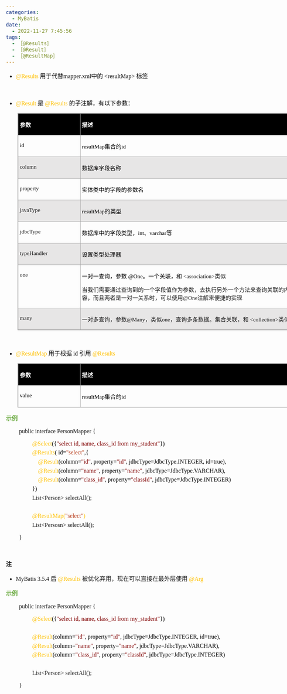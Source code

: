 ```yaml
---
categories:
  - MyBatis
date:
  - 2022-11-27 7:45:56
tags:
  - ［@Results］
  - ［@Result］
  - ［@ResultMap］
---
```


<body lang=zh-CN style='font-family:"Microsoft YaHei UI";font-size:12.0pt'>
<!--StartFragment-->

<div style='direction:ltr;border-width:100%'>

<div style='direction:ltr;margin-top:0in;margin-left:0in;width:8.0548in'>

<div style='direction:ltr;margin-top:0in;margin-left:0in;width:8.0548in'>

<ul type=disc style='direction:ltr;unicode-bidi:embed;margin-top:0in;
 margin-bottom:0in'>
 <li style='margin-top:0;margin-bottom:0;vertical-align:middle;color:black'><span
     style='font-family:"Comic Sans MS";font-size:12.0pt;color:#FFC000'
     lang=en-US>@Results </span><span style='font-family:"Microsoft YaHei UI";
     font-size:12.0pt;color:black' lang=zh-CN>用于代替</span><span
     style='font-family:"Comic Sans MS";font-size:12.0pt;color:black'
     lang=en-US>mapper.xml</span><span style='font-family:"Microsoft YaHei UI";
     font-size:12.0pt;color:black' lang=zh-CN>中的</span><span style='font-family:
     "Microsoft YaHei UI";font-size:12.0pt;color:black' lang=en-US> </span><span
     style='font-family:"Comic Sans MS";font-size:12.0pt;color:black'
     lang=en-US>&lt;resultMap&gt; </span><span style='font-family:"Microsoft YaHei UI";
     font-size:12.0pt;color:black' lang=zh-CN>标签</span></li>
</ul>

<p style='margin-left:.375in;font-family:"Comic Sans MS";font-size:
12.0pt;color:#ED7D31' lang=en-US>&nbsp;</p>

<ul type=disc style='direction:ltr;unicode-bidi:embed;margin-top:0in;
 margin-bottom:0in'>
 <li style='margin-top:0;margin-bottom:0;vertical-align:middle;color:black'><span
     style='font-family:"Comic Sans MS";font-size:12.0pt;color:#FFC000'
     lang=en-US>@Result </span><span style='font-family:"Microsoft YaHei UI";
     font-size:12.0pt;color:black' lang=zh-CN>是</span><span style='font-family:
     "Microsoft YaHei UI";font-size:12.0pt;color:black' lang=en-US> </span><span
     style='font-family:"Comic Sans MS";font-size:12.0pt;color:#FFC000'
     lang=en-US>@Results </span><span style='font-family:"Microsoft YaHei UI";
     font-size:12.0pt;color:black' lang=zh-CN>的子注解，有以下参数：</span></li>
</ul>

<div style='direction:ltr'>

<table border=1 cellpadding=0 cellspacing=0 valign=top style='direction:ltr;
 border-collapse:collapse;border-style:solid;border-color:#A3A3A3;border-width:
 1pt;margin-left:.3333in' title="" summary="">
 <tr>
  <td style='border-style:solid;border-color:#A3A3A3;border-width:1pt;
  background-color:black;vertical-align:top;width:1.6743in;padding:2.0pt 3.0pt 2.0pt 3.0pt'>
  <p style='font-family:"Microsoft YaHei UI";font-size:11.5pt;
  color:white'><span style='font-weight:bold'>参数</span></p>
  </td>
  <td style='border-style:solid;border-color:#A3A3A3;border-width:1pt;
  background-color:black;vertical-align:top;width:5.8923in;padding:2.0pt 3.0pt 2.0pt 3.0pt'>
  <p style='font-family:"Microsoft YaHei UI";font-size:11.5pt;
  color:white'><span style='font-weight:bold'>描述</span></p>
  </td>
 </tr>
 <tr>
  <td style='border-style:solid;border-color:#A3A3A3;border-width:1pt;
  vertical-align:top;width:1.6743in;padding:2.0pt 3.0pt 2.0pt 3.0pt'>
  <p style='font-family:"Comic Sans MS";font-size:11.5pt;color:black'
  lang=en-US>id</p>
  </td>
  <td style='border-style:solid;border-color:#A3A3A3;border-width:1pt;
  vertical-align:top;width:5.8923in;padding:2.0pt 3.0pt 2.0pt 3.0pt'>
  <p style='font-size:11.5pt;color:black'><span style='font-family:
  "Comic Sans MS"' lang=en-US>resultMap</span><span style='font-family:"Microsoft YaHei UI"'
  lang=zh-CN>集合的</span><span style='font-family:"Comic Sans MS"' lang=en-US>id</span></p>
  </td>
 </tr>
 <tr>
  <td style='border-style:solid;border-color:#A3A3A3;border-width:1pt;
  background-color:#E7E6E6;vertical-align:top;width:1.6743in;padding:2.0pt 3.0pt 2.0pt 3.0pt'>
  <p style='font-family:"Comic Sans MS";font-size:11.5pt'>column</p>
  </td>
  <td style='border-style:solid;border-color:#A3A3A3;border-width:1pt;
  background-color:#E7E6E6;vertical-align:top;width:5.8923in;padding:2.0pt 3.0pt 2.0pt 3.0pt'>
  <p style='font-family:"Microsoft YaHei UI";font-size:11.5pt;
  color:black'>数据库字段名称</p>
  </td>
 </tr>
 <tr>
  <td style='border-style:solid;border-color:#A3A3A3;border-width:1pt;
  vertical-align:top;width:1.6743in;padding:2.0pt 3.0pt 2.0pt 3.0pt'>
  <p style='font-family:"Comic Sans MS";font-size:11.5pt'>property</p>
  </td>
  <td style='border-style:solid;border-color:#A3A3A3;border-width:1pt;
  vertical-align:top;width:5.8923in;padding:2.0pt 3.0pt 2.0pt 3.0pt'>
  <p style='font-family:"Microsoft YaHei UI";font-size:11.5pt;
  color:black'>实体类中的字段的参数名</p>
  </td>
 </tr>
 <tr>
  <td style='border-style:solid;border-color:#A3A3A3;border-width:1pt;
  background-color:#E7E6E6;vertical-align:top;width:1.6743in;padding:2.0pt 3.0pt 2.0pt 3.0pt'>
  <p style='font-family:"Comic Sans MS";font-size:11.5pt'>javaType</p>
  </td>
  <td style='border-style:solid;border-color:#A3A3A3;border-width:1pt;
  background-color:#E7E6E6;vertical-align:top;width:5.8923in;padding:2.0pt 3.0pt 2.0pt 3.0pt'>
  <p style='font-size:11.5pt;color:black'><span style='font-family:
  "Comic Sans MS"' lang=en-US>resultMap</span><span style='font-family:"Microsoft YaHei UI"'
  lang=zh-CN>的类型</span></p>
  </td>
 </tr>
 <tr>
  <td style='border-style:solid;border-color:#A3A3A3;border-width:1pt;
  vertical-align:top;width:1.6743in;padding:2.0pt 3.0pt 2.0pt 3.0pt'>
  <p style='font-family:"Comic Sans MS";font-size:11.5pt'>jdbcType</p>
  </td>
  <td style='border-style:solid;border-color:#A3A3A3;border-width:1pt;
  vertical-align:top;width:5.8923in;padding:2.0pt 3.0pt 2.0pt 3.0pt'>
  <p style='font-size:11.5pt;color:black'><span style='font-family:
  "Microsoft YaHei UI"' lang=zh-CN>数据库中的字段类型，</span><span style='font-family:
  "Comic Sans MS"' lang=en-US>int</span><span style='font-family:"Microsoft YaHei UI"'
  lang=zh-CN>、</span><span style='font-family:"Comic Sans MS"' lang=en-US>varchar</span><span
  style='font-family:"Microsoft YaHei UI"' lang=zh-CN>等</span></p>
  </td>
 </tr>
 <tr>
  <td style='border-style:solid;border-color:#A3A3A3;border-width:1pt;
  background-color:#E7E6E6;vertical-align:top;width:1.6743in;padding:2.0pt 3.0pt 2.0pt 3.0pt'>
  <p style='font-family:"Comic Sans MS";font-size:11.5pt'>typeHandler</p>
  </td>
  <td style='border-style:solid;border-color:#A3A3A3;border-width:1pt;
  background-color:#E7E6E6;vertical-align:top;width:5.8923in;padding:2.0pt 3.0pt 2.0pt 3.0pt'>
  <p style='font-family:"Microsoft YaHei UI";font-size:11.5pt;
  color:black'>设置类型处理器</p>
  </td>
 </tr>
 <tr>
  <td style='border-style:solid;border-color:#A3A3A3;border-width:1pt;
  vertical-align:top;width:1.6743in;padding:2.0pt 3.0pt 2.0pt 3.0pt'>
  <p style='font-family:"Comic Sans MS";font-size:11.5pt'
  lang=en-US>one</p>
  </td>
  <td style='border-style:solid;border-color:#A3A3A3;border-width:1pt;
  vertical-align:top;width:5.9159in;padding:2.0pt 3.0pt 2.0pt 3.0pt'>
  <p style='font-size:11.5pt'><span style='font-family:"Microsoft YaHei UI";
  color:black' lang=zh-CN>一对一查询，参数</span><span style='font-family:"Microsoft YaHei UI";
  color:black' lang=en-US> </span><span style='font-family:"Comic Sans MS";
  color:black' lang=en-US>@One</span><span style='font-family:"Microsoft YaHei UI";
  color:black' lang=zh-CN>。一个关联，和</span><span style='font-family:"Comic Sans MS"'
  lang=zh-CN> &lt;association&gt;</span><span style='font-family:"Microsoft YaHei UI"'
  lang=zh-CN>类似</span></p>
  <p style='font-size:11.5pt'><span style='font-family:"Microsoft YaHei UI"'>当我们需要通过查询到的一个字段值作为参数，去执行另外一个方法来查询关联的内容，而且两者是一对一关系时，可以使用</span><span
  style='font-family:"Comic Sans MS"'>@One</span><span style='font-family:"Microsoft YaHei UI"'>注解来便捷的实现</span></p>
  </td>
 </tr>
 <tr>
  <td style='border-style:solid;border-color:#A3A3A3;border-width:1pt;
  background-color:#E7E6E6;vertical-align:top;width:1.6743in;padding:2.0pt 3.0pt 2.0pt 3.0pt'>
  <p style='font-family:"Comic Sans MS";font-size:11.5pt'
  lang=en-US>many</p>
  </td>
  <td style='border-style:solid;border-color:#A3A3A3;border-width:1pt;
  background-color:#E7E6E6;vertical-align:top;width:5.9618in;padding:2.0pt 3.0pt 2.0pt 3.0pt'>
  <p style='font-size:11.5pt'><span style='font-family:"Microsoft YaHei UI"'
  lang=zh-CN>一对多查询，参数</span><span style='font-family:"Comic Sans MS"'
  lang=en-US>@Many</span><span style='font-family:"Microsoft YaHei UI"'
  lang=zh-CN>，类似</span><span style='font-family:"Comic Sans MS"' lang=en-US>one</span><span
  style='font-family:"Microsoft YaHei UI"' lang=zh-CN>，查询多条数据。集合关联，和</span><span
  style='font-family:"Comic Sans MS"' lang=zh-CN> &lt;collection&gt;</span><span
  style='font-family:"Microsoft YaHei UI"' lang=zh-CN>类似</span></p>
  </td>
 </tr>
</table>

</div>

<p style='font-family:"Microsoft YaHei UI";font-size:12.0pt;
color:#70AD47'>&nbsp;</p>

<ul type=disc style='direction:ltr;unicode-bidi:embed;margin-top:0in;
 margin-bottom:0in'>
 <li style='margin-top:0;margin-bottom:0;vertical-align:middle;color:black'><span
     style='font-family:"Comic Sans MS";font-size:12.0pt;color:#FFC000'
     lang=zh-CN>@ResultMap</span><span style='font-family:"Comic Sans MS";
     font-size:12.0pt;color:black' lang=en-US> </span><span style='font-family:
     "Microsoft YaHei UI";font-size:12.0pt;color:black' lang=zh-CN>用于根据</span><span
     style='font-family:"Microsoft YaHei UI";font-size:12.0pt;color:black'
     lang=en-US> </span><span style='font-family:"Comic Sans MS";font-size:
     12.0pt;color:black' lang=en-US>id </span><span style='font-family:"Microsoft YaHei UI";
     font-size:12.0pt;color:black' lang=zh-CN>引用</span><span style='font-family:
     "Microsoft YaHei UI";font-size:12.0pt;color:black' lang=en-US> </span><span
     style='font-family:"Comic Sans MS";font-size:12.0pt;color:#FFC000'
     lang=en-US>@Results</span></li>
</ul>

<div style='direction:ltr'>

<table border=1 cellpadding=0 cellspacing=0 valign=top style='direction:ltr;
 border-collapse:collapse;border-style:solid;border-color:#A3A3A3;border-width:
 1pt;margin-left:.3333in' title="" summary="">
 <tr>
  <td style='border-style:solid;border-color:#A3A3A3;border-width:1pt;
  background-color:black;vertical-align:top;width:1.6743in;padding:2.0pt 3.0pt 2.0pt 3.0pt'>
  <p style='font-family:"Microsoft YaHei UI";font-size:11.5pt;
  color:white'><span style='font-weight:bold'>参数</span></p>
  </td>
  <td style='border-style:solid;border-color:#A3A3A3;border-width:1pt;
  background-color:black;vertical-align:top;width:5.9173in;padding:2.0pt 3.0pt 2.0pt 3.0pt'>
  <p style='font-family:"Microsoft YaHei UI";font-size:11.5pt;
  color:white'><span style='font-weight:bold'>描述</span></p>
  </td>
 </tr>
 <tr>
  <td style='border-style:solid;border-color:#A3A3A3;border-width:1pt;
  vertical-align:top;width:1.6743in;padding:2.0pt 3.0pt 2.0pt 3.0pt'>
  <p style='font-family:"Comic Sans MS";font-size:11.5pt;color:black'
  lang=en-US>value</p>
  </td>
  <td style='border-style:solid;border-color:#A3A3A3;border-width:1pt;
  vertical-align:top;width:5.9173in;padding:2.0pt 3.0pt 2.0pt 3.0pt'>
  <p style='font-size:11.5pt;color:black'><span style='font-family:
  "Comic Sans MS"' lang=en-US>resultMap</span><span style='font-family:"Microsoft YaHei UI"'
  lang=zh-CN>集合的</span><span style='font-family:"Comic Sans MS"' lang=en-US>id</span></p>
  </td>
 </tr>
</table>

</div>

<p style='font-family:"Microsoft YaHei UI";font-size:12.0pt;
color:#70AD47'><span style='font-weight:bold'>示例</span></p>

<p style='margin-left:.375in;font-size:12.0pt'><span
style='font-family:"Comic Sans MS"' lang=zh-CN>public</span><span
style='font-family:"Microsoft YaHei UI"' lang=zh-CN>&nbsp;</span><span
style='font-family:"Comic Sans MS"' lang=zh-CN>interface</span><span
style='font-family:"Microsoft YaHei UI"' lang=zh-CN>&nbsp;</span><span
style='font-family:"Comic Sans MS"' lang=en-US>Person</span><span
style='font-family:"Comic Sans MS"' lang=zh-CN>Mapper</span><span
style='font-family:"Microsoft YaHei UI"' lang=zh-CN>&nbsp;</span><span
style='font-family:"Comic Sans MS"' lang=zh-CN>{</span></p>

<p style='margin-left:.75in;margin-top:5pt;margin-bottom:5pt;font-family:"Comic Sans MS";
font-size:12.0pt'><span style='color:#FFC000'>@Select</span><span
style='color:black'>({</span><span style='color:maroon'>&quot;select&nbsp;id,&nbsp;name,&nbsp;class_id&nbsp;from&nbsp;my_student&quot;</span><span
style='color:black'>})</span></p>

<p style='margin-left:.75in;margin-top:5pt;margin-bottom:5pt;font-size:12.0pt'><span
style='font-family:"Comic Sans MS";color:#FFC000' lang=zh-CN>@Results</span><span
style='font-family:"Comic Sans MS";color:black' lang=zh-CN>(</span><span
style='font-family:"Microsoft YaHei";color:black' lang=en-US> </span><span
style='font-family:"Comic Sans MS";color:black' lang=en-US>id=</span><span
style='font-family:"Comic Sans MS";color:#B43512' lang=en-US>&quot;select&quot;</span><span
style='font-family:"Comic Sans MS";color:black' lang=en-US>,</span><span
style='font-family:"Comic Sans MS";color:black' lang=zh-CN>{</span></p>

<p style='margin-left:.75in;margin-top:5pt;margin-bottom:5pt;font-family:"Comic Sans MS";
font-size:12.0pt'><span style='color:black'>&nbsp;&nbsp;&nbsp;</span><span
style='color:#FFC000'>&nbsp;@Result</span><span style='color:black'>(column=</span><span
style='color:maroon'>&quot;id&quot;</span><span style='color:black'>,&nbsp;property=</span><span
style='color:maroon'>&quot;id&quot;</span><span style='color:black'>,&nbsp;jdbcType=JdbcType.INTEGER,&nbsp;id=true),</span></p>

<p style='margin-left:.75in;margin-top:5pt;margin-bottom:5pt;font-family:"Comic Sans MS";
font-size:12.0pt'><span style='color:black'>&nbsp;&nbsp;&nbsp;&nbsp;</span><span
style='color:#FFC000'>@Result</span><span style='color:black'>(column=</span><span
style='color:maroon'>&quot;name&quot;</span><span style='color:black'>,&nbsp;property=</span><span
style='color:maroon'>&quot;name&quot;</span><span style='color:black'>,&nbsp;jdbcType=JdbcType.VARCHAR),</span></p>

<p style='margin-left:.75in;margin-top:5pt;margin-bottom:5pt;font-family:"Comic Sans MS";
font-size:12.0pt'><span style='color:black'>&nbsp;</span><span
style='color:#FFC000'>&nbsp;&nbsp;&nbsp;@Result</span><span style='color:black'>(column=</span><span
style='color:maroon'>&quot;class_id&quot;</span><span style='color:black'>,&nbsp;property=</span><span
style='color:maroon'>&quot;classId&quot;</span><span style='color:black'>,&nbsp;jdbcType=JdbcType.INTEGER)</span></p>

<p style='margin-left:.75in;margin-top:5pt;margin-bottom:5pt;font-family:"Comic Sans MS";
font-size:12.0pt;color:black'>})</p>

<p style='margin-left:.75in;margin-top:5pt;margin-bottom:5pt;font-family:"Comic Sans MS";
font-size:12.0pt'><span lang=zh-CN>List&lt;</span><span lang=en-US>Person</span><span
lang=zh-CN>&gt;&nbsp;selectAll();</span></p>

<p style='margin-left:.75in;margin-top:5pt;margin-bottom:5pt;font-family:"Comic Sans MS";
font-size:12.0pt;color:black'>&nbsp;</p>

<p style='margin-left:.75in;margin-top:5pt;margin-bottom:5pt;font-family:"Comic Sans MS";
font-size:12.0pt'><span style='color:#FFC000' lang=zh-CN>@Result</span><span
style='color:#FFC000' lang=en-US>Map(</span><span style='color:#B43512'
lang=en-US>&quot;select&quot;</span><span style='color:#FFC000' lang=en-US>)</span></p>

<p style='margin-left:.75in;margin-top:5pt;margin-bottom:5pt;font-family:"Comic Sans MS";
font-size:12.0pt'><span lang=zh-CN>List&lt;</span><span lang=en-US>Persosn</span><span
lang=zh-CN>&gt;&nbsp;selectAll();</span></p>

<p style='margin-left:.375in;font-family:"Comic Sans MS";font-size:
12.0pt' lang=en-US>}</p>

<p style='font-family:"Comic Sans MS";font-size:12.0pt'>&nbsp;</p>

<p style='font-family:"Microsoft YaHei UI";font-size:12.0pt'><span
style='font-weight:bold'>注</span></p>

<ul type=disc style='direction:ltr;unicode-bidi:embed;margin-top:0in;
 margin-bottom:0in'>
 <li style='margin-top:0;margin-bottom:0;vertical-align:middle'><span
     style='font-family:"Comic Sans MS";font-size:12.0pt' lang=zh-CN>MyBatis
     3.5.4</span><span style='font-family:"Comic Sans MS";font-size:12.0pt'
     lang=en-US> </span><span style='font-family:"Microsoft YaHei UI";
     font-size:12.0pt' lang=zh-CN>后</span><span style='font-family:"Comic Sans MS";
     font-size:12.0pt' lang=en-US> </span><span style='font-family:"Comic Sans MS";
     font-size:12.0pt;color:#FFC000' lang=zh-CN>@Results</span><span
     style='font-family:"Comic Sans MS";font-size:12.0pt' lang=en-US> </span><span
     style='font-family:"Microsoft YaHei UI";font-size:12.0pt' lang=zh-CN>被优化弃用，现在可以直接在最外层使用</span><span
     style='font-family:"Comic Sans MS";font-size:12.0pt' lang=en-US> </span><span
     style='font-family:"Comic Sans MS";font-size:12.0pt;color:#FFC000'
     lang=zh-CN>@Arg</span></li>
</ul>

<p style='font-family:"Microsoft YaHei UI";font-size:12.0pt;
color:#70AD47'><span style='font-weight:bold'>示例</span></p>

<p style='margin-left:.375in;font-size:12.0pt'><span
style='font-family:"Comic Sans MS"' lang=zh-CN>public</span><span
style='font-family:"Microsoft YaHei UI"' lang=zh-CN>&nbsp;</span><span
style='font-family:"Comic Sans MS"' lang=zh-CN>interface</span><span
style='font-family:"Microsoft YaHei UI"' lang=zh-CN>&nbsp;</span><span
style='font-family:"Comic Sans MS"' lang=en-US>Person</span><span
style='font-family:"Comic Sans MS"' lang=zh-CN>Mapper</span><span
style='font-family:"Microsoft YaHei UI"' lang=zh-CN>&nbsp;</span><span
style='font-family:"Comic Sans MS"' lang=zh-CN>{</span></p>

<p style='margin-left:.75in;margin-top:5pt;margin-bottom:5pt;font-family:"Comic Sans MS";
font-size:12.0pt'><span style='color:#FFC000'>@Select</span><span
style='color:black'>({</span><span style='color:maroon'>&quot;select&nbsp;id,&nbsp;name,&nbsp;class_id&nbsp;from&nbsp;my_student&quot;</span><span
style='color:black'>})</span></p>

<p style='margin-left:.75in;margin-top:5pt;margin-bottom:5pt;font-family:"Comic Sans MS";
font-size:12.0pt;color:#FFC000'>&nbsp;</p>

<p style='margin-left:.75in;margin-top:5pt;margin-bottom:5pt;font-family:"Comic Sans MS";
font-size:12.0pt'><span style='color:#FFC000'>@Result</span><span
style='color:black'>(column=</span><span style='color:maroon'>&quot;id&quot;</span><span
style='color:black'>,&nbsp;property=</span><span style='color:maroon'>&quot;id&quot;</span><span
style='color:black'>,&nbsp;jdbcType=JdbcType.INTEGER,&nbsp;id=true),</span></p>

<p style='margin-left:.75in;margin-top:5pt;margin-bottom:5pt;font-family:"Comic Sans MS";
font-size:12.0pt'><span style='color:#FFC000'>@Result</span><span
style='color:black'>(column=</span><span style='color:maroon'>&quot;name&quot;</span><span
style='color:black'>,&nbsp;property=</span><span style='color:maroon'>&quot;name&quot;</span><span
style='color:black'>,&nbsp;jdbcType=JdbcType.VARCHAR),</span></p>

<p style='margin-left:.75in;margin-top:5pt;margin-bottom:5pt;font-family:"Comic Sans MS";
font-size:12.0pt'><span style='color:#FFC000'>@Result</span><span
style='color:black'>(column=</span><span style='color:maroon'>&quot;class_id&quot;</span><span
style='color:black'>,&nbsp;property=</span><span style='color:maroon'>&quot;classId&quot;</span><span
style='color:black'>,&nbsp;jdbcType=JdbcType.INTEGER)</span></p>

<p style='margin-left:.75in;margin-top:5pt;margin-bottom:5pt;font-family:"Comic Sans MS";
font-size:12.0pt;color:black'>&nbsp;</p>

<p style='margin-left:.75in;margin-top:5pt;margin-bottom:5pt;font-family:"Comic Sans MS";
font-size:12.0pt'><span lang=zh-CN>List&lt;</span><span lang=en-US>Person</span><span
lang=zh-CN>&gt;&nbsp;selectAll();</span></p>

<p style='margin-left:.375in;font-family:"Comic Sans MS";font-size:
12.0pt' lang=en-US>}</p>

</div>

</div>

</div>

<!--EndFragment-->
</body>
